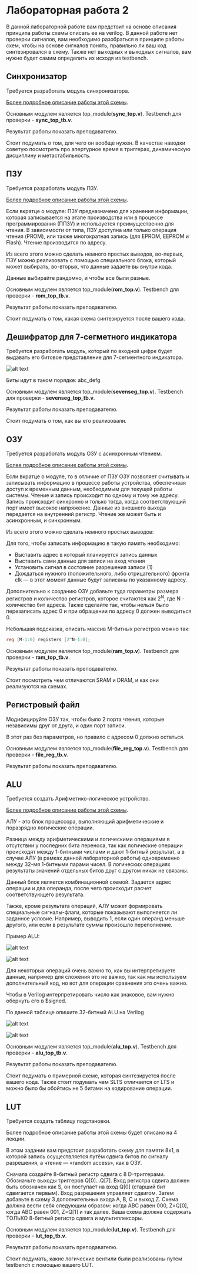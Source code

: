# Лабораторная работа 2

В данной лабораторной работе вам предстоит на основе описания принципа работы схемы описать ее на verilog. В данной работе нет проверки сигналов, вам необходимо разобраться в принципе работы схем, чтобы на основе сигналов понять, правильно ли ваш код синтезировался в схему. Также нет выходных и выходных сигналов, вам нужно будет самим определить их исходя из testbench.

## Синхронизатор
Требуется разработать модуль синхронизатора.

[Более подробное описание работы этой схемы](https://en.wikipedia.org/wiki/Metastability_(electronics)).

Основным модулем является top_module(**sync_top.v**). Testbench для проверки - **sync_top_tb.v**.

Результат работы показать преподавателю.

Стоит подумать о том, для чего он вообще нужен. В качестве наводки советую посмотреть про апертурное время в триггерах, динамическую дисциплину и метастабильность.

## ПЗУ
Требуется разработать модуль ПЗУ.

[Более подробное описание работы этой схемы](https://en.wikipedia.org/wiki/Read-only_memory).

Если вкратце о модуле: ПЗУ предназначено для хранения информации, которая записывается на этапе производства или в процессе программирования (ППЗУ) и используется преимущественно для чтения. В зависимости от типа, ПЗУ доступна или только операция чтения (PROM), или также многократная запись (для EPROM, EEPROM и Flash). Чтение производится по адресу.

Из всего этого можно сделать немного простых выводов, во-первых, ПЗУ можно реализовать с помощью специального блока, который может выбирать, во-вторых, что данные задаете вы внутри кода.

Данные выбирайте рандомно, и чтобы все были разные.

Основным модулем является top_module(**rom_top.v**). Testbench для проверки - **rom_top_tb.v**.

Результат работы показать преподавателю.

Стоит подумать о том, какая схема синтезируется после вашего кода.

## Дешифратор для 7-сегметного индикатора

Требуется разработать модуль, который по входной цифре будет выдавать его битовое представление для 7-сегментного индикатора.

![alt text](pic/decoder.png)

Биты идут в таком порядке: abc_defg

Основным модулем является top_module(**sevenseg_top.v**). Testbench для проверки - **sevenseg_top_tb.v**.

Результат работы показать преподавателю.

Стоит подумать о том, как вы его реализовали.

## ОЗУ
Требуется разработать модуль ОЗУ с асинхронным чтением.

[Более подробное описание работы этой схемы](https://en.wikipedia.org/wiki/Random-access_memory).

Если вкратце о модуле, то в отличие от ПЗУ ОЗУ позволяет считывать и записывать информацию в процессе работы устройства, обеспечивая доступ к временным данным, необходимым для текущей работы системы. Чтение и запись происходит по одному и тому же адресу. Запись происходит синхронно и только тогда, когда соответствующий порт имеет высокое напряжение. Данные из внешнего выхода передается на внутренний регистр. Чтение же может быть и асинхронным, и синхронным. 

Из всего этого можно сделать немного простых выводов:

Для того, чтобы записать информацию в такую память необходимо:

- Выставить адрес в который планируется запись данных
- Выставить сами данные для записи на вход чтения
- Установить сигнал в состояние разрешения записи (1)
- Дождаться нужного (положительного, либо отрицательного) фронта clk — в этот момент данные будут записаны по указанному адресу.

Дополнительно к созданию ОЗУ добавьте туда параметры размера регистров и количество регистров, которое считаются как $2^N$, где N - количество бит адреса. Также сделайте так, чтобы нельзя было перезаписать адрес 0 и при обращении по адресу 0 должен выводиться 0.

Небольшая подсказка, описать массив M-битных регистров можно так: 
```verilog 
reg [M-1:0] registers [2^N-1:0];
```

Основным модулем является top_module(**ram_top.v**). Testbench для проверки - **ram_top_tb.v**.

Результат работы показать преподавателю.

Стоит посмотреть чем отличаются SRAM и DRAM, и как они реализуются на схемах.

## Регистровый файл

Модифицируйте ОЗУ так, чтобы было 2 порта чтения, которые независимы друг от друга, и один порт записи.

В этот раз без параметров, но правило с адресом 0 должно остаться.

Основным модулем является top_module(**file_reg_top.v**). Testbench для проверки - **file_reg_tb.v**.

Результат работы показать преподавателю.

## ALU

Требуется создать Арифметико-логическое устройство.

[Более подробное описание работы этой схемы](https://ru.wikipedia.org/wiki/%D0%90%D1%80%D0%B8%D1%84%D0%BC%D0%B5%D1%82%D0%B8%D0%BA%D0%BE-%D0%BB%D0%BE%D0%B3%D0%B8%D1%87%D0%B5%D1%81%D0%BA%D0%BE%D0%B5_%D1%83%D1%81%D1%82%D1%80%D0%BE%D0%B9%D1%81%D1%82%D0%B2%D0%BE).

АЛУ - это блок процессора, выполняющий арифметические и поразрядно логические операции.

Разница между арифметическими и логическими операциями в отсутствии у последних бита переноса, так как логические операции происходят между 1-битными числами и дают 1-битный результат, а в случае АЛУ (в рамках данной лабораторной работы) одновременно между 32-мя 1-битными парами чисел. В логических операциях результаты значений отдельных битов друг с другом никак не связаны.

Данный блок является комбинационной схемой. Задается адрес операции и два операнда, после чего происходит расчет соответствующего результата.

Также, кроме результата операций, АЛУ может формировать специальные сигналы-флаги, которые показывают выполняется ли заданное условие. Например, выводить 1, если один операнд меньше другого, или если в результате суммы произошло переполнение.

Пример ALU:

![alt text](pic/ALU.png)

![alt text](pic/ALU_inside.png)

Для некоторых операций очень важно то, как вы интерпретируете данные, например для сложения это не важно, так как мы используем дополнительный код, но вот для операции сравнения это очень важно. 

Чтобы в Verilog интерпретировать число как знаковое, вам нужно обернуть его в $signed.

По данной таблице опишите 32-битный ALU на Verilog

![alt text](pic/table_1.png)

![alt text](pic/table_2.png)

Основным модулем является top_module(**alu_top.v**). Testbench для проверки - **alu_top_tb.v**.

Результат работы показать преподавателю.

Стоит подумать о примерной схеме, которая синтезируется после вашего кода. Также стоит подумать чем SLTS отличается от LTS и можно было бы обойтись не 5 битами на кодирование операции.

## LUT

Требуется создать таблицу подстановки.

Более подробное описание работы этой схемы будет описано на 4 лекции.

В этом задании вам предстоит разработать схему для памяти 8x1, в которой запись осуществляется путём сдвига битов по сигналу разрешения, а чтение — «random access», как в ОЗУ.

Сначала создайте 8-битный регистр сдвига с 8 D-триггерами. Обозначьте выходы триггеров Q[0]...Q[7]. Вход регистра сдвига должен быть обозначен как S, он поступает на вход Q[0] (старший бит сдвигается первым). Вход разрешения управляет сдвигом. Затем добавьте в схему 3 дополнительных входа A, B, C и выход Z. Схема должна вести себя следующим образом: когда ABC равен 000, Z=Q[0], когда ABC равен 001, Z=Q[1] и так далее. Ваша схема должна содержать ТОЛЬКО 8-битный регистр сдвига и мультиплексоры.

Основным модулем является top_module(**lut_top.v**). Testbench для проверки - **lut_top_tb.v**.

Результат работы показать преподавателю.

Стоит подумать, какие логические вентили были реализованы путем testbench с помощью вашего LUT. 
